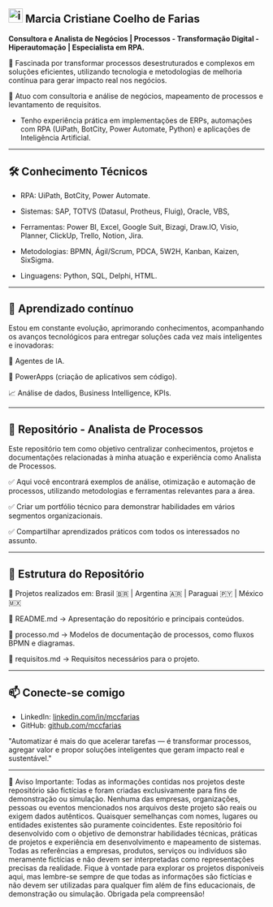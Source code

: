 <img width="28" height="28" alt="image" src="https://github.com/user-attachments/assets/43f49a98-3b5c-461e-9f94-c4291176ead2" />  Marcia Cristiane Coelho de Farias
--
 **Consultora e Analista de Negócios | Processos - Transformação Digital - Hiperautomação | Especialista em RPA.**

🚀 Fascinada por transformar processos desestruturados e complexos em soluções eficientes, utilizando tecnologia e metodologias de melhoria contínua para gerar impacto real nos negócios.

🎯 Atuo com consultoria e análise de negócios, mapeamento de processos e levantamento de requisitos. 
  - Tenho experiência prática em implementações de ERPs, automações com RPA (UiPath, BotCity, Power Automate, Python) e aplicações de Inteligência Artificial.

---
🛠 Conhecimento Técnicos
--
 - RPA: UiPath, BotCity, Power Automate.
  
 - Sistemas: SAP, TOTVS (Datasul, Protheus, Fluig), Oracle, VBS, 
  
 - Ferramentas: Power BI, Excel, Google Suit, Bizagi, Draw.IO, Visio, Planner, ClickUp, Trello, Notion, Jira.
  
 - Metodologias: BPMN, Ágil/Scrum, PDCA, 5W2H, Kanban, Kaizen, SixSigma.
  
 - Linguagens: Python, SQL, Delphi, HTML.

---
🧠 Aprendizado contínuo
--
Estou em constante evolução, aprimorando conhecimentos, acompanhando os avanços tecnológicos para entregar soluções cada vez mais inteligentes e inovadoras:

  🤖 Agentes de IA.
  
  📲 PowerApps (criação de aplicativos sem código).
  
  📈 Análise de dados, Business Intelligence, KPIs.

---
📌 Repositório - Analista de Processos
--
Este repositório tem como objetivo centralizar conhecimentos, projetos e documentações relacionadas à minha atuação e experiência como Analista de Processos.

  ✅ Aqui você encontrará exemplos de análise, otimização e automação de processos, utilizando metodologias e ferramentas relevantes para a área.

  ✅ Criar um portfólio técnico para demonstrar habilidades em vários segmentos organizacionais.

  ✅ Compartilhar aprendizados práticos com todos os interessados no assunto.

---
📂 Estrutura do Repositório
--
📍 Projetos realizados em: Brasil 🇧🇷 | Argentina 🇦🇷 | Paraguai 🇵🇾 | México 🇲🇽

  📄 README.md → Apresentação do repositório e principais conteúdos.
  
  📁 processo.md → Modelos de documentação de processos, como fluxos BPMN e diagramas.
  
  📁 requisitos.md → Requisitos necessários para o projeto.

---

📫 **Conecte-se comigo**
--
  - LinkedIn: [linkedin.com/in/mccfarias](https://www.linkedin.com/in/mccfarias/)
  - GitHub: [github.com/mccfarias](https://github.com/mccfarias)
  
"Automatizar é mais do que acelerar tarefas — é transformar processos, agregar valor e propor soluções inteligentes que geram impacto real e sustentável."


---
🚨 Aviso Importante: Todas as informações contidas nos projetos deste repositório são fictícias e foram criadas exclusivamente para fins de demonstração ou simulação. Nenhuma das empresas, organizações, pessoas ou eventos mencionados nos arquivos deste projeto são reais ou exigem dados autênticos. Quaisquer semelhanças com nomes, lugares ou entidades existentes são puramente coincidentes.
Este repositório foi desenvolvido com o objetivo de demonstrar habilidades técnicas, práticas de projetos e experiência em desenvolvimento e mapeamento de sistemas. Todas as referências a empresas, produtos, serviços ou indivíduos são meramente fictícias e não devem ser interpretadas como representações precisas da realidade.
Fique à vontade para explorar os projetos disponíveis aqui, mas lembre-se sempre de que todas as informações são fictícias e não devem ser utilizadas para qualquer fim além de fins educacionais, de demonstração ou simulação.
Obrigada pela compreensão!
